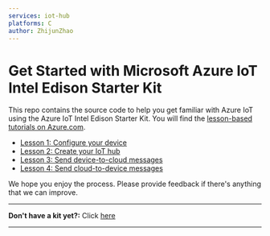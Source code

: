 ```yaml
---
services: iot-hub
platforms: C
author: ZhijunZhao
---
```


# Get Started with Microsoft Azure IoT Intel Edison Starter Kit

This repo contains the source code to help you get familiar with Azure IoT using the Azure IoT Intel Edison Starter Kit. You will find the [lesson-based tutorials on Azure.com]().

- [Lesson 1: Configure your device]()
- [Lesson 2: Create your IoT hub]()
- [Lesson 3: Send device-to-cloud messages]()
- [Lesson 4: Send cloud-to-device messages]()

We hope you enjoy the process. Please provide feedback if there's anything that we can improve.

***
**Don't have a kit yet?:** Click [here]()
***
